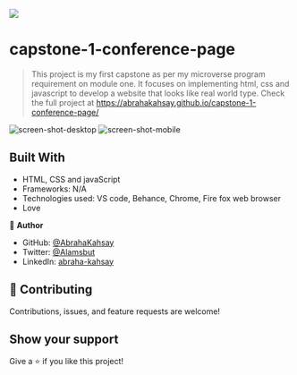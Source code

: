 ![](https://img.shields.io/badge/Microverse-blueviolet)

# capstone-1-conference-page

> This project is my first capstone as per my microverse program requirement on module one. It focuses on implementing html, css and javascript to develop a website that looks like real world type.
> Check the full project at https://abrahakahsay.github.io/capstone-1-conference-page/

![screen-shot-desktop](https://user-images.githubusercontent.com/75738563/159032954-e9d609bc-0d90-470f-a93e-e03c359a6218.png)
![screen-shot-mobile](https://user-images.githubusercontent.com/75738563/159033360-38c734bd-7372-4ead-b50f-52801e012d6b.png)

## Built With

- HTML, CSS and javaScript
- Frameworks: N/A
- Technologies used: VS code, Behance, Chrome, Fire fox web browser
- Love

👤 **Author**

- GitHub: [@AbrahaKahsay](https://github.com/AbrahaKahsay)
- Twitter: [@Alamsbut](https://twitter.com/Alamsbut)
- LinkedIn: [abraha-kahsay](www.linkedin.com/in/abraha-kahsay-492771135/)

## 🤝 Contributing

Contributions, issues, and feature requests are welcome!

## Show your support

Give a ⭐️ if you like this project!
